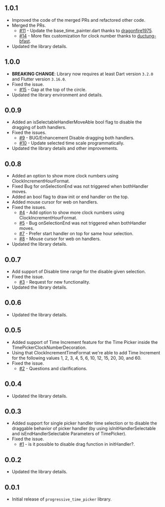 ## 1.0.1

* Improved the code of the merged PRs and refactored other code.
* Merged the PRs.
    - [#11](https://github.com/Mindinventory/progressive_time_picker/pull/11) - Update the
      base_time_painter.dart thanks to [dragonfire1975](https://github.com/dragonfire1975).
    - [#14](https://github.com/Mindinventory/progressive_time_picker/pull/14) - More flex
      customization for clock number thanks to [ductung-bfast](https://github.com/ductung-bfast).
* Updated the library details.

## 1.0.0

* **BREAKING CHANGE**: Library now requires at least Dart version `3.2.0` and Flutter
  version `3.16.0`.
* Fixed the issue.
    - [#15](https://github.com/Mindinventory/progressive_time_picker/issues/15) - Gap at the top of
      the circle.
* Updated the library environment and details.

## 0.0.9

* Added an isSelectableHandlerMoveAble bool flag to disable the dragging of both handlers.
* Fixed the issues.
    - [#9](https://github.com/Mindinventory/progressive_time_picker/issues/9) - BUG/Enhancement
      Disable dragging both handlers.
    - [#10](https://github.com/Mindinventory/progressive_time_picker/issues/10) - Update selected
      time
      scale programmatically.
* Updated the library details and other improvements.

## 0.0.8

* Added an option to show more clock numbers using ClockIncrementHourFormat.
* Fixed Bug for onSelectionEnd was not triggered when bothHandler moves.
* Added an bool flag to draw init or end handler on the top.
* Added mouse cursor for web on handlers.
* Fixed the issues.
    - [#4](https://github.com/Mindinventory/progressive_time_picker/issues/4) - Add option to show
      more clock numbers using ClockIncrementHourFormat.
    - [#5](https://github.com/Mindinventory/progressive_time_picker/issues/5) - Bug onSelectionEnd
      was
      not triggered when bothHandler moves.
    - [#7](https://github.com/Mindinventory/progressive_time_picker/issues/7) - Prefer start handler
      on top for same hour selection.
    - [#8](https://github.com/Mindinventory/progressive_time_picker/issues/8) - Mouse cursor for web
      on handlers.
* Updated the library details.

## 0.0.7

* Add support of Disable time range for the disable given selection.
* Fixed the issue.
    - [#3](https://github.com/Mindinventory/progressive_time_picker/issues/3) - Request for new
      functionality.
* Updated the library details.

## 0.0.6

* Updated the library details.

## 0.0.5

* Added support of Time Increment feature for the Time Picker inside the
  TimePickerClockNumberDecoration.
* Using that ClockIncrementTimeFormat we're able to add Time Increment for the following values 1,
  2, 3, 4, 5, 6, 10, 12, 15, 20, 30, and 60.
* Fixed the issue.
    - [#2](https://github.com/Mindinventory/progressive_time_picker/issues/2) - Questions and
      clarifications.

## 0.0.4

* Updated the library details.

## 0.0.3

* Added support for single picker handler time selection or to disable the draggable behavior of
  picker handler (by using isInitHandlerSelectable and isEndHandlerSelectable Parameters of
  TimePicker).
* Fixed the issue.
    - [#1](https://github.com/Mindinventory/progressive_time_picker/issues/1) - is it possible to
      disable drag function in initHandler?.

## 0.0.2

* Updated the library details.

## 0.0.1

* Initial release of `progressive_time_picker` library.